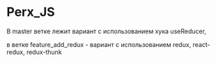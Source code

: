 # Perx_JS

В master ветке лежит вариант с использованием хука useReducer,

в ветке feature_add_redux - вариант с использованием redux, react-redux, redux-thunk
